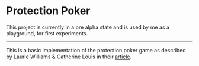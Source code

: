# Protection Poker

This project is currently in a pre alpha state and is used by me as a playground, for first experiments. 

---
This is a basic implementation of the protection poker game as described by
Laurie Williams & Catherine Louis in their [article](https://opensource.com/article/19/3/protection-poker-agile-security-game).

